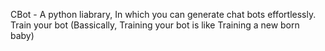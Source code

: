 CBot - A python liabrary, In which you can generate chat bots effortlessly.
Train your bot (Bassically, Training your bot is like Training a new born baby)